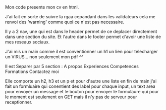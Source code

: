 Mon code presente mon cv en html.

J'ai fait en sorte de suivre la rgaa cepandant dans les validateurs cela me renvoi des 'warning' comme quoi ce n'est pas necessaire.

Il y a 2 nav, une qui est dans le header permet de ce deplacer directement dans une section du site.
Et l'autre dans le footer permet d'avoir une liste de mes reseaux sociaux.

J'ai mis un main comme il est conventionner
un h1
un lien pour telecharger un VIRUS... non seulement mon pdf ^^

Il est Separer par 5 section : 
	A propos
	Experiences
	Competences
	Formations
	Contactez moi

Elle comporte un h2, h3 et un p et pour d'autre une liste
en fin de main j'ai fait un formluaire qui conentient des label pour chaque input, un text area pour envoyer un message et le bouton pour envoyer le formulaure qui pour le moment est seulement en GET mais il n'y pas de serveur pour receptionner.